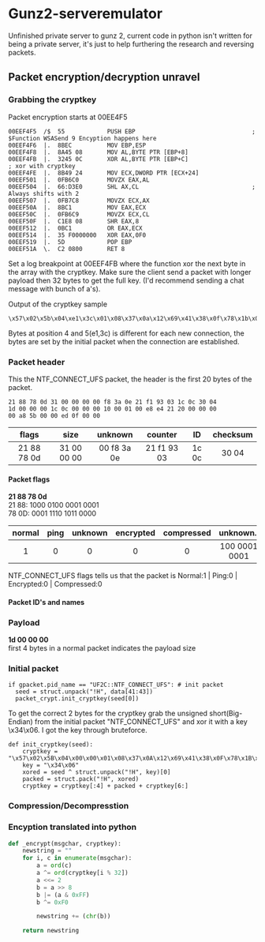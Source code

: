 # Gunz2-serveremulator
Unfinished private server to gunz 2, current code in python isn't written for being a private server, it's just to help furthering the research and reversing packets.

## Packet encryption/decryption unravel
### Grabbing the cryptkey
Packet encryption starts at 00EE4F5
```assembly
00EEF4F5  /$  55            PUSH EBP                                 ;  $Function WSASend 9 Encyption happens here
00EEF4F6  |.  8BEC          MOV EBP,ESP
00EEF4F8  |.  8A45 08       MOV AL,BYTE PTR [EBP+8]
00EEF4FB  |.  3245 0C       XOR AL,BYTE PTR [EBP+C]                                 ; xor with cryptkey
00EEF4FE  |.  8B49 24       MOV ECX,DWORD PTR [ECX+24]
00EEF501  |.  0FB6C0        MOVZX EAX,AL
00EEF504  |.  66:D3E0       SHL AX,CL                                ; Always shifts with 2
00EEF507  |.  0FB7C8        MOVZX ECX,AX
00EEF50A  |.  8BC1          MOV EAX,ECX
00EEF50C  |.  0FB6C9        MOVZX ECX,CL
00EEF50F  |.  C1E8 08       SHR EAX,8
00EEF512  |.  0BC1          OR EAX,ECX
00EEF514  |.  35 F0000000   XOR EAX,0F0
00EEF519  |.  5D            POP EBP
00EEF51A  \.  C2 0800       RET 8
```
Set a log breakpoint at 00EEF4FB where the function xor the next byte in the array with the cryptkey. Make sure the client send a packet with longer payload then 32 bytes to get the full key. (I'd recommend sending a chat message with bunch of a's).

Output of the cryptkey sample
```
\x57\x02\x5b\x04\xe1\x3c\x01\x08\x37\x0a\x12\x69\x41\x38\x0f\x78\x1b\x04\x24\x22\x43\x01\x49\x53\x50\x05\x13\x35\x4f\x02\x4d\x05
```

Bytes at position 4 and 5(e1,3c) is different for each new connection, the bytes are set by the initial packet when the connection are established.

### Packet header
This the NTF_CONNECT_UFS packet, the header is the first 20 bytes of the packet.
```
21 88 78 0d 31 00 00 00 00 f8 3a 0e 21 f1 93 03 1c 0c 30 04
1d 00 00 00 1c 0c 00 00 00 10 00 01 00 e8 e4 21 20 00 00 00
00 a8 5b 00 00 ed 0f 00 00
```

| flags       | size        | unknown     | counter     | ID    | checksum |
|:-----------:|:-----------:|:-----------:|:-----------:|:-----:|:-----:|
| 21 88 78 0d | 31 00 00 00 | 00 f8 3a 0e | 21 f1 93 03 | 1c 0c | 30 04 |

#### Packet flags
**21 88 78 0d**<br/>
21 88:	1000 0100 0001 0001<br/>
78 0D:	0001 1110 1011 0000

| normal | ping | unknown | encrypted | compressed | unknown.. |
|:---:|:----:|:-----------:|:-----------:|:-----:|:-----:|
| 1 | 0 | 0 | 0 | 0 | 100 0001 0001 |

NTF_CONNECT_UFS flags tells us that the packet is
Normal:1 | Ping:0 | Encrypted:0 | Compressed:0

#### Packet ID's and names
### Payload
**1d 00 00 00**<br/>
first 4 bytes in a normal packet indicates the payload size


### Initial packet
```
if gpacket.pid_name == "UF2C::NTF_CONNECT_UFS": # init packet
  seed = struct.unpack("!H", data[41:43])
  packet_crypt.init_cryptkey(seed[0])
```
To get the correct 2 bytes for the cryptkey grab the unsigned short(Big-Endian) from the initial packet "NTF_CONNECT_UFS" and xor it with a key \x34\x06.
I got the key through bruteforce.

```
def init_cryptkey(seed):
    cryptkey = "\x57\x02\x5B\x04\x00\x00\x01\x08\x37\x0A\x12\x69\x41\x38\x0F\x78\x1B\x04\x24\x22\x43\x01\x49\x53\x50\x05\x13\x35\x4F\x02\x4D\x05"
    key = "\x34\x06"
    xored = seed ^ struct.unpack("!H", key)[0]
    packed = struct.pack("!H", xored)
    cryptkey = cryptkey[:4] + packed + cryptkey[6:]
```

### Compression/Decompresstion
### Encyption translated into python
```python
def _encrypt(msgchar, cryptkey):
    newstring = ""
    for i, c in enumerate(msgchar):
        a = ord(c)
        a ^= ord(cryptkey[i % 32])
        a <<= 2
        b = a >> 8
        b |= (a & 0xFF)
        b ^= 0xF0

        newstring += (chr(b))

    return newstring
```
